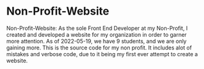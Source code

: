 # Non-Profit-Website
Non-Profit-Website: As the sole Front End Developer at my Non-Profit, I created and developed a website for my organization in order to garner more attention. As of 2022-05-19, we have 9 students, and we are only gaining more. This is the source code for my non profit. It includes alot of mistakes and verbose code, due to it being my first ever attempt to create a website.
